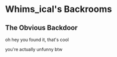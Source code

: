 # Whims_ical's Backrooms
## The Obvious Backdoor

oh hey you found it, that's cool

you're actually unfunny btw
